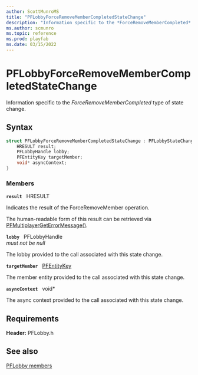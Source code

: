 ```yaml
---
author: ScottMunroMS
title: "PFLobbyForceRemoveMemberCompletedStateChange"
description: "Information specific to the *ForceRemoveMemberCompleted* type of state change."
ms.author: scmunro
ms.topic: reference
ms.prod: playfab
ms.date: 03/15/2022
---
```


# PFLobbyForceRemoveMemberCompletedStateChange  

Information specific to the *ForceRemoveMemberCompleted* type of state change.  

## Syntax  
  
```cpp
struct PFLobbyForceRemoveMemberCompletedStateChange : PFLobbyStateChange {  
    HRESULT result;  
    PFLobbyHandle lobby;  
    PFEntityKey targetMember;  
    void* asyncContext;  
}  
```
  
### Members  
  
**`result`** &nbsp; HRESULT  
  
Indicates the result of the ForceRemoveMember operation.
  
The human-readable form of this result can be retrieved via [PFMultiplayerGetErrorMessage()](../../pfmultiplayer/functions/pfmultiplayergeterrormessage.md).
  
**`lobby`** &nbsp; PFLobbyHandle  
*must not be null*  
  
The lobby provided to the call associated with this state change.
  
**`targetMember`** &nbsp; [PFEntityKey](../../pfmultiplayer/pfentitykey_clientsdk.md)  
  
The member entity provided to the call associated with this state change.
  
**`asyncContext`** &nbsp; void*  
  
The async context provided to the call associated with this state change.
  
  
## Requirements  
  
**Header:** PFLobby.h
  
## See also  
[PFLobby members](../pflobby_members.md)  

  
  
